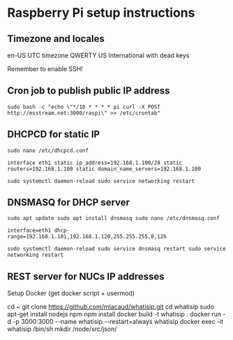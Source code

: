 # Raspberry Pi setup instructions

## Timezone and locales

en-US
UTC timezone
QWERTY US International with dead keys

Remember to enable SSH!

## Cron job to publish public IP address

``
sudo bash -c "echo \"*/10 * * * * pi curl -X POST http://msstream.net:3000/raspi\" >> /etc/crontab"
``

## DHCPCD for static IP

``
sudo nano /etc/dhcpcd.conf
``

``
interface eth1
static ip_address=192.168.1.100/24
static routers=192.168.1.100
static domain_name_servers=192.168.1.100
``

``
sudo systemctl daemon-reload
sudo service networking restart
``

## DNSMASQ for DHCP server

``
sudo apt update
sudo apt install dnsmasq
sudo nano /etc/dnsmasq.conf
``

``
interface=eth1
dhcp-range=192.168.1.101,192.168.1.120,255.255.255.0,12h
``

``
sudo systemctl daemon-reload
sudo service dnsmasq restart
sudo service networking restart
``

## REST server for NUCs IP addresses

Setup Docker (get docker script + usermod)

cd ~
git clone https://github.com/mlacaud/whatisip.git
cd whatisip
sudo apt-get install nodejs npm
npm install
docker build -t whatisip .
docker run -d -p 3000:3000 --name whatisip --restart=always whatisip
docker exec -it whatisip /bin/sh
mkdir /node/src/json/



